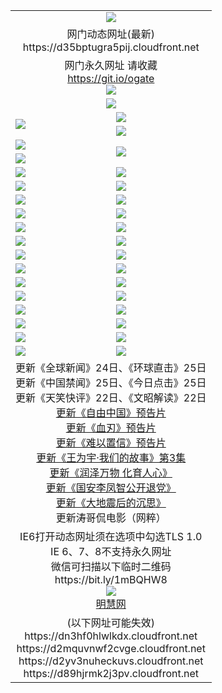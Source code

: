﻿<table>
  <tr></tr>
  <tr><td colspan=2 align=center><img src="https://d35bptugra5pij.cloudfront.net/Up/oGate.jpg" /></td></tr>
  <tr><td colspan=2 align=center>网门动态网址(最新)
<br>https://d35bptugra5pij.cloudfront.net
    </td>
  </tr>
  <tr>
    <td colspan=2 align=center>网门永久网址 请收藏<br/><a href="https://git.io/ogate" target="_blank">https://git.io/ogate</a><br/><a href="https://d35bptugra5pij.cloudfront.net/Up/0WMGDL2.png" target="_blank"><img src="https://d35bptugra5pij.cloudfront.net/Up/0WMGD2.png"/></a></td>
  </tr>
  <tr>
    <td colspan=2 align=center><a href="https://d35bptugra5pij.cloudfront.net/ogUP.aspx?name=0oGate.apk" target="_blank"><img src="https://d35bptugra5pij.cloudfront.net/Up/0WMAZ.jpg" /></a></td>
  </tr>
  <tr>
    <td rowspan=2><a href="https://d35bptugra5pij.cloudfront.net/ogUP.aspx?name=WJ.mp4&count=480P:1" target="_blank"><img src="https://d35bptugra5pij.cloudfront.net/Up/WJ.jpg" /></a></td>
    <td><a href="https://d35bptugra5pij.cloudfront.net/ogUP.aspx?name=11DKC.mp4&count=2:4,1:16" target="_blank"><img src="https://d35bptugra5pij.cloudfront.net/Up/11DKC.jpg" /></a></td> 
  </tr>
  <tr>
    <td><a href="https://d35bptugra5pij.cloudfront.net/ogUP.aspx?name=LRSH.mp4&count=W:13,2:10" target="_blank"><img src="https://d35bptugra5pij.cloudfront.net/Up/LRSH.jpg" /></a></td>
  </tr>
  <tr>
    <td><a href="https://d35bptugra5pij.cloudfront.net/ogUP.aspx?name=JQR.mp4&count=2" target="_blank"><img src="https://d35bptugra5pij.cloudfront.net/Up/JQR.jpg" /></a></td>   
    <td rowspan=2><a href="https://d35bptugra5pij.cloudfront.net/ogUP.aspx?name=JP.mp4&count=9" target="_blank"><img src="https://d35bptugra5pij.cloudfront.net/Up/JP.jpg" /></td>
  </tr>
  <tr>
    <td><div><a href="https://d35bptugra5pij.cloudfront.net/ogUP.aspx?name=LRWS.mp4&count=7B:7,6B:44,5A:10,5B:35,4A:14,4B:19,3A:10,3B:26,2A:16,2B:21,1A:23,1B:29&current=7B:7" target="_blank"><img src="https://d35bptugra5pij.cloudfront.net/Up/LRWS.jpg" /></a></td>
  </tr>
  <tr>
    <td><a href="https://d35bptugra5pij.cloudfront.net/ogUP.aspx?name=SSZJ.mp4&count=SP:6,480P:8" target="_blank"><img src="https://d35bptugra5pij.cloudfront.net/Up/SSZJ.jpg" /></a></td>
    <td><a href="https://d35bptugra5pij.cloudfront.net/ogUP.aspx?name=WH.mp4" target="_blank"><img src="https://d35bptugra5pij.cloudfront.net/Up/WH.jpg" /></a></td>
  </tr>
  <tr>
    <td><a href="https://d35bptugra5pij.cloudfront.net/ogUP.aspx?name=ZY.mp4&count=2015:16" target="_blank"><img src="https://d35bptugra5pij.cloudfront.net/Up/ZY.jpg" /></a</td>
    <td><a href="https://d35bptugra5pij.cloudfront.net/ogUP.aspx?name=XTFY.mp4&count=B:2,A:24" target="_blank"><img src="https://d35bptugra5pij.cloudfront.net/Up/XTFY.jpg" /></a></td>
  </tr>
  <tr>
    <td><a href="https://d35bptugra5pij.cloudfront.net/ogUP.aspx?name=1LYF.mp4&count=2" target="_blank"><img src="https://d35bptugra5pij.cloudfront.net/Up/1LYF0.jpg" /></a></td>
    <td><a href="https://d35bptugra5pij.cloudfront.net/ogUP.aspx?name=1ZGC.mp4&count=6" target="_blank"><img src="https://d35bptugra5pij.cloudfront.net/Up/1ZGC0.jpg" /></a></td>
  </tr>
  <tr>
    <td><a href="https://d35bptugra5pij.cloudfront.net/ogUP.aspx?name=1ZKM.mp4&count=3&current=3" target="_blank"><img src="https://d35bptugra5pij.cloudfront.net/Up/1ZKM0.jpg" /></a></td>  
    <td><a href="https://d35bptugra5pij.cloudfront.net/ogUP.aspx?name=1WWY.mp4&count=6&current=6" target="_blank"><img src="https://d35bptugra5pij.cloudfront.net/Up/1WWY0.jpg" /></a></td>
  </tr>
  <tr>
    <td><a href="https://d35bptugra5pij.cloudfront.net/ogUP.aspx?name=10JGY.mp4&count=3" target="_blank"><img src="https://d35bptugra5pij.cloudfront.net/Up/10JGY0.jpg" /></a></td>
    <td><a href="https://d35bptugra5pij.cloudfront.net/ogUP.aspx?name=10CYS.mp4&count=2" target="_blank"><img src="https://d35bptugra5pij.cloudfront.net/Up/10CYS0.jpg" /></a></td>
  </tr>
  <tr>
    <td><a href="https://d35bptugra5pij.cloudfront.net/ogUP.aspx?name=4SQQ.mp4&count=201602:17,201601:21&current=201602:17" target="_blank"><img src="https://d35bptugra5pij.cloudfront.net/Up/4SQQ0.jpg"/></a></td>
    <td><a href="https://d35bptugra5pij.cloudfront.net/ogUP.aspx?name=4SHQ.mp4&count=201602:23,201601:28&current=201602:23" target="_blank"><img src="https://d35bptugra5pij.cloudfront.net/Up/4SHQ0.jpg"/></a></td>
  </tr>
  <tr>
    <td><a href="https://d35bptugra5pij.cloudfront.net/ogUP.aspx?name=4SZG.mp4&count=201602:18,201601:23&current=201602:18" target="_blank"><img src="https://d35bptugra5pij.cloudfront.net/Up/4SZG0.jpg"/></a></td>
    <td><a href="https://d35bptugra5pij.cloudfront.net/ogUP.aspx?name=4SDJ.mp4&count=201602A:21,201602B:6,201601A:48,201601B:6&current=201602A:21" target="_blank"><img src="https://d35bptugra5pij.cloudfront.net/Up/4SDJ0.jpg"/></a></td>
  </tr>
  <tr>
    <td><a href="https://d35bptugra5pij.cloudfront.net/ogUP.aspx?name=4CTX.mp4&count=201602:3,201601:4&current=201602:3" target="_blank"><img src="https://d35bptugra5pij.cloudfront.net/Up/4CTX0.jpg"/></a></td>
    <td><a href="https://d35bptugra5pij.cloudfront.net/ogUP.aspx?name=4CWZ.mp4&count=201602:3,201601:4&current=201602:3" target="_blank"><img src="https://d35bptugra5pij.cloudfront.net/Up/4CWZ0.jpg"/></a></td>
  </tr>
  <tr>
    <td><a href="https://d35bptugra5pij.cloudfront.net/onUP.aspx?name=https://dwsfx5awq5vcc.cloudfront.net/" target="_blank"><img src="https://d35bptugra5pij.cloudfront.net/Up/0DTW.jpg"/></a></td>
    <td><a href="https://d35bptugra5pij.cloudfront.net/onUP.aspx?name=https://d240ns8up8earz.cloudfront.net/acenter/" target="_blank"><img src="https://d35bptugra5pij.cloudfront.net/Up/0TDW.jpg" /></a></td>
  </tr>
  <tr>
    <td><a href="https://d35bptugra5pij.cloudfront.net/onUP.aspx?name=https://d3uf0edekzvej0.cloudfront.net/gb/nsc413.htm" target="_blank"><img src="https://d35bptugra5pij.cloudfront.net/Up/0DJY.jpg" /></a></td>
    <td><a href="https://d35bptugra5pij.cloudfront.net/onUP.aspx?name=https://d3bxwq7vzudb5l.cloudfront.net/xtr/gb/prog204.html" target="_blank"><img src="https://d35bptugra5pij.cloudfront.net/Up/0XTR.jpg" /></a></td>
  </tr>
  <tr>
    <td><a href="https://d35bptugra5pij.cloudfront.net/onUP.aspx?name=https://d3aj00iefsmfgc.cloudfront.net/" target="_blank"><img src="https://d35bptugra5pij.cloudfront.net/Up/0MHW.jpg" /></a></td>
    <td><a href="https://d35bptugra5pij.cloudfront.net/onUP.aspx?name=https://d1lcj91uv80klr.cloudfront.net/" target="_blank"><img src="https://d35bptugra5pij.cloudfront.net/Up/0ZJW.jpg" /></a></td>
  </tr>
  <tr>
    <td><a href="https://d35bptugra5pij.cloudfront.net/ogUP.aspx?name=0FG.zip" target="_blank"><img src="https://d35bptugra5pij.cloudfront.net/Up/0FG.jpg" /></a></td>
    <td><a href="https://d35bptugra5pij.cloudfront.net/ogUP.aspx?name=0FGA.apk" target="_blank"><img src="https://d35bptugra5pij.cloudfront.net/Up/0FGA.jpg" /></a></td>
  </tr>
  <tr>
    <td><a href="https://d35bptugra5pij.cloudfront.net/ogUP.aspx?name=0U.zip" target="_blank"><img src="https://d35bptugra5pij.cloudfront.net/Up/0U.jpg" /></a></td>
    <td><a href="https://d35bptugra5pij.cloudfront.net/ogUP.aspx?name=0UA.apk" target="_blank"><img src="https://d35bptugra5pij.cloudfront.net/Up/0UA.jpg" /></a></td>
  </tr>
  <tr>
    <td><a href="https://d35bptugra5pij.cloudfront.net/ogUP.aspx?name=0iPPOTV.zip" target="_blank"><img src="https://d35bptugra5pij.cloudfront.net/Up/0iPPOTV.jpg" /></a></td>
    <td><a href="https://d35bptugra5pij.cloudfront.net/ogUP.aspx?name=0iNTD.apk" target="_blank"><img src="https://d35bptugra5pij.cloudfront.net/Up/0iNTD.jpg" /></a></td>
  </tr>
  <tr>
    <td colspan=2 align=center>
      更新《全球新闻》24日、《环球直击》25日<br>
      更新《中国禁闻》25日、《今日点击》25日<br>
      更新《天笑快评》22日、《文昭解读》22日<br>
      <a href="https://d35bptugra5pij.cloudfront.net/ogUP.aspx?name=11ZYZG0.mp4" target="_blank">更新《自由中国》预告片</a><br>
      <a href="https://d35bptugra5pij.cloudfront.net/ogUP.aspx?name=11XR.mp4" target="_blank">更新《血刃》预告片</a><br>
      <a href="https://d35bptugra5pij.cloudfront.net/ogUP.aspx?name=11NYZX.mp4&count=2" target="_blank">更新《难以置信》预告片</a><br>
      <a href="https://d35bptugra5pij.cloudfront.net/ogUP.aspx?name=1WWY.mp4&count=6&current=6" target="_blank">更新《王为宇·我们的故事》第3集</a><br>
      <a href="https://d35bptugra5pij.cloudfront.net/ogUP.aspx?name=LZWW.mp4" target="_blank">更新《润泽万物 化育人心》</a><br>
      <a href="https://d35bptugra5pij.cloudfront.net/ogUP.aspx?name=4LFZ.mp4" target="_blank">更新《国安李凤智公开退党》</a><br>
      <a href="https://d35bptugra5pij.cloudfront.net/ogUP.aspx?name=4DDZHDCS.mp4" target="_blank">更新《大地震后的沉思》</a><br>
      更新涛哥侃电影（网粹）<br>      
    </td>
  </tr>
  <tr>
    <td colspan=2 align=center>IE6打开动态网址须在选项中勾选TLS 1.0<br/>IE 6、7、8不支持永久网址<br/>
      微信可扫描以下临时二维码<br/>https://bit.ly/1mBQHW8<br/><a href="https://d35bptugra5pij.cloudfront.net/Up/0WMGDL3.png" target="_blank"><img src="https://d35bptugra5pij.cloudfront.net/Up/0WMGD3.png"/></a><br>
      <a href="https://d35bptugra5pij.cloudfront.net/onUP.aspx?name=https://www.minghui.org/" target="_blank">明慧网</a></td>
  </tr>
  <tr>
    <td colspan=2 align=center>(以下网址可能失效)
<br>https://dn3hf0hlwlkdx.cloudfront.net
<br>https://d2mquvnwf2cvge.cloudfront.net
<br>https://d2yv3nuheckuvs.cloudfront.net
<br>https://d89hjrmk2j3pv.cloudfront.net
    </td>
  </tr>
</table>
